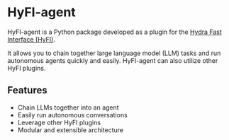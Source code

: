 # HyFI-agent

HyFI-agent is a Python package developed as a plugin for the [Hydra Fast Interface (HyFI)](https://github.com/entelecheia/hyfi).

It allows you to chain together large language model (LLM) tasks and run autonomous agents quickly and easily. HyFI-agent can also utilize other HyFI plugins.

## Features

- Chain LLMs together into an agent
- Easily run autonomous conversations
- Leverage other HyFI plugins
- Modular and extensible architecture
